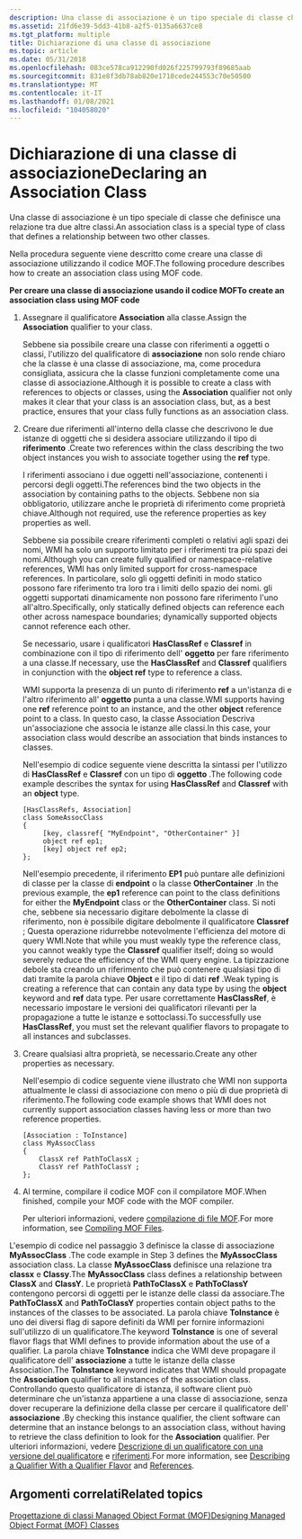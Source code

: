 ```yaml
---
description: Una classe di associazione è un tipo speciale di classe che definisce una relazione tra due altre classi.
ms.assetid: 21fd6e39-5dd3-41b8-a2f5-0135a6637ce8
ms.tgt_platform: multiple
title: Dichiarazione di una classe di associazione
ms.topic: article
ms.date: 05/31/2018
ms.openlocfilehash: 083ce578ca912290fd026f225799793f89685aab
ms.sourcegitcommit: 831e8f3db78ab820e1710cede244553c70e50500
ms.translationtype: MT
ms.contentlocale: it-IT
ms.lasthandoff: 01/08/2021
ms.locfileid: "104058020"
---
```

# <a name="declaring-an-association-class"></a><span data-ttu-id="bbf97-103">Dichiarazione di una classe di associazione</span><span class="sxs-lookup"><span data-stu-id="bbf97-103">Declaring an Association Class</span></span>

<span data-ttu-id="bbf97-104">Una classe di associazione è un tipo speciale di classe che definisce una relazione tra due altre classi.</span><span class="sxs-lookup"><span data-stu-id="bbf97-104">An association class is a special type of class that defines a relationship between two other classes.</span></span>

<span data-ttu-id="bbf97-105">Nella procedura seguente viene descritto come creare una classe di associazione utilizzando il codice MOF.</span><span class="sxs-lookup"><span data-stu-id="bbf97-105">The following procedure describes how to create an association class using MOF code.</span></span>

<span data-ttu-id="bbf97-106">**Per creare una classe di associazione usando il codice MOF**</span><span class="sxs-lookup"><span data-stu-id="bbf97-106">**To create an association class using MOF code**</span></span>

1.  <span data-ttu-id="bbf97-107">Assegnare il qualificatore **Association** alla classe.</span><span class="sxs-lookup"><span data-stu-id="bbf97-107">Assign the **Association** qualifier to your class.</span></span>

    <span data-ttu-id="bbf97-108">Sebbene sia possibile creare una classe con riferimenti a oggetti o classi, l'utilizzo del qualificatore di **associazione** non solo rende chiaro che la classe è una classe di associazione, ma, come procedura consigliata, assicura che la classe funzioni completamente come una classe di associazione.</span><span class="sxs-lookup"><span data-stu-id="bbf97-108">Although it is possible to create a class with references to objects or classes, using the **Association** qualifier not only makes it clear that your class is an association class, but, as a best practice, ensures that your class fully functions as an association class.</span></span>

2.  <span data-ttu-id="bbf97-109">Creare due riferimenti all'interno della classe che descrivono le due istanze di oggetti che si desidera associare utilizzando il tipo di **riferimento** .</span><span class="sxs-lookup"><span data-stu-id="bbf97-109">Create two references within the class describing the two object instances you wish to associate together using the **ref** type.</span></span>

    <span data-ttu-id="bbf97-110">I riferimenti associano i due oggetti nell'associazione, contenenti i percorsi degli oggetti.</span><span class="sxs-lookup"><span data-stu-id="bbf97-110">The references bind the two objects in the association by containing paths to the objects.</span></span> <span data-ttu-id="bbf97-111">Sebbene non sia obbligatorio, utilizzare anche le proprietà di riferimento come proprietà chiave.</span><span class="sxs-lookup"><span data-stu-id="bbf97-111">Although not required, use the reference properties as key properties as well.</span></span>

    <span data-ttu-id="bbf97-112">Sebbene sia possibile creare riferimenti completi o relativi agli spazi dei nomi, WMI ha solo un supporto limitato per i riferimenti tra più spazi dei nomi.</span><span class="sxs-lookup"><span data-stu-id="bbf97-112">Although you can create fully qualified or namespace-relative references, WMI has only limited support for cross-namespace references.</span></span> <span data-ttu-id="bbf97-113">In particolare, solo gli oggetti definiti in modo statico possono fare riferimento tra loro tra i limiti dello spazio dei nomi. gli oggetti supportati dinamicamente non possono fare riferimento l'uno all'altro.</span><span class="sxs-lookup"><span data-stu-id="bbf97-113">Specifically, only statically defined objects can reference each other across namespace boundaries; dynamically supported objects cannot reference each other.</span></span>

    <span data-ttu-id="bbf97-114">Se necessario, usare i qualificatori **HasClassRef** e **Classref** in combinazione con il tipo di riferimento dell' **oggetto** per fare riferimento a una classe.</span><span class="sxs-lookup"><span data-stu-id="bbf97-114">If necessary, use the **HasClassRef** and **Classref** qualifiers in conjunction with the **object ref** type to reference a class.</span></span>

    <span data-ttu-id="bbf97-115">WMI supporta la presenza di un punto di riferimento **ref** a un'istanza di e l'altro riferimento all' **oggetto** punta a una classe.</span><span class="sxs-lookup"><span data-stu-id="bbf97-115">WMI supports having one **ref** reference point to an instance, and the other **object** reference point to a class.</span></span> <span data-ttu-id="bbf97-116">In questo caso, la classe Association Descriva un'associazione che associa le istanze alle classi.</span><span class="sxs-lookup"><span data-stu-id="bbf97-116">In this case, your association class would describe an association that binds instances to classes.</span></span>

    <span data-ttu-id="bbf97-117">Nell'esempio di codice seguente viene descritta la sintassi per l'utilizzo di **HasClassRef** e **Classref** con un tipo di **oggetto** .</span><span class="sxs-lookup"><span data-stu-id="bbf97-117">The following code example describes the syntax for using **HasClassRef** and **Classref** with an **object** type.</span></span>

    ``` syntax
    [HasClassRefs, Association]
    class SomeAssocClass
    {
         [key, classref{ "MyEndpoint", "OtherContainer" }]
         object ref ep1;
         [key] object ref ep2;
    }; 
    ```

    <span data-ttu-id="bbf97-118">Nell'esempio precedente, il riferimento **EP1** può puntare alle definizioni di classe per la classe di **endpoint** o la classe **OtherContainer** .</span><span class="sxs-lookup"><span data-stu-id="bbf97-118">In the previous example, the **ep1** reference can point to the class definitions for either the **MyEndpoint** class or the **OtherContainer** class.</span></span> <span data-ttu-id="bbf97-119">Si noti che, sebbene sia necessario digitare debolmente la classe di riferimento, non è possibile digitare debolmente il qualificatore **Classref** ; Questa operazione ridurrebbe notevolmente l'efficienza del motore di query WMI.</span><span class="sxs-lookup"><span data-stu-id="bbf97-119">Note that while you must weakly type the reference class, you cannot weakly type the **Classref** qualifier itself; doing so would severely reduce the efficiency of the WMI query engine.</span></span> <span data-ttu-id="bbf97-120">La tipizzazione debole sta creando un riferimento che può contenere qualsiasi tipo di dati tramite la parola chiave **Object** e il tipo di dati **ref** .</span><span class="sxs-lookup"><span data-stu-id="bbf97-120">Weak typing is creating a reference that can contain any data type by using the **object** keyword and **ref** data type.</span></span> <span data-ttu-id="bbf97-121">Per usare correttamente **HasClassRef**, è necessario impostare le versioni dei qualificatori rilevanti per la propagazione a tutte le istanze e sottoclassi.</span><span class="sxs-lookup"><span data-stu-id="bbf97-121">To successfully use **HasClassRef**, you must set the relevant qualifier flavors to propagate to all instances and subclasses.</span></span>

3.  <span data-ttu-id="bbf97-122">Creare qualsiasi altra proprietà, se necessario.</span><span class="sxs-lookup"><span data-stu-id="bbf97-122">Create any other properties as necessary.</span></span>

    <span data-ttu-id="bbf97-123">Nell'esempio di codice seguente viene illustrato che WMI non supporta attualmente le classi di associazione con meno o più di due proprietà di riferimento.</span><span class="sxs-lookup"><span data-stu-id="bbf97-123">The following code example shows that WMI does not currently support association classes having less or more than two reference properties.</span></span>

    ``` syntax
    [Association : ToInstance] 
    class MyAssocClass
    {
        ClassX ref PathToClassX ;
        ClassY ref PathToClassY ;
    };
    ```

4.  <span data-ttu-id="bbf97-124">Al termine, compilare il codice MOF con il compilatore MOF.</span><span class="sxs-lookup"><span data-stu-id="bbf97-124">When finished, compile your MOF code with the MOF compiler.</span></span>

    <span data-ttu-id="bbf97-125">Per ulteriori informazioni, vedere [compilazione di file MOF](compiling-mof-files.md).</span><span class="sxs-lookup"><span data-stu-id="bbf97-125">For more information, see [Compiling MOF Files](compiling-mof-files.md).</span></span>

<span data-ttu-id="bbf97-126">L'esempio di codice nel passaggio 3 definisce la classe di associazione **MyAssocClass** .</span><span class="sxs-lookup"><span data-stu-id="bbf97-126">The code example in Step 3 defines the **MyAssocClass** association class.</span></span> <span data-ttu-id="bbf97-127">La classe **MyAssocClass** definisce una relazione tra **classx** e **Classy**.</span><span class="sxs-lookup"><span data-stu-id="bbf97-127">The **MyAssocClass** class defines a relationship between **ClassX** and **ClassY**.</span></span> <span data-ttu-id="bbf97-128">Le proprietà **PathToClassX** e **PathToClassY** contengono percorsi di oggetti per le istanze delle classi da associare.</span><span class="sxs-lookup"><span data-stu-id="bbf97-128">The **PathToClassX** and **PathToClassY** properties contain object paths to the instances of the classes to be associated.</span></span> <span data-ttu-id="bbf97-129">La parola chiave **ToInstance** è uno dei diversi flag di sapore definiti da WMI per fornire informazioni sull'utilizzo di un qualificatore.</span><span class="sxs-lookup"><span data-stu-id="bbf97-129">The keyword **ToInstance** is one of several flavor flags that WMI defines to provide information about the use of a qualifier.</span></span> <span data-ttu-id="bbf97-130">La parola chiave **ToInstance** indica che WMI deve propagare il qualificatore dell' **associazione** a tutte le istanze della classe Association.</span><span class="sxs-lookup"><span data-stu-id="bbf97-130">The **ToInstance** keyword indicates that WMI should propagate the **Association** qualifier to all instances of the association class.</span></span> <span data-ttu-id="bbf97-131">Controllando questo qualificatore di istanza, il software client può determinare che un'istanza appartiene a una classe di associazione, senza dover recuperare la definizione della classe per cercare il qualificatore dell' **associazione** .</span><span class="sxs-lookup"><span data-stu-id="bbf97-131">By checking this instance qualifier, the client software can determine that an instance belongs to an association class, without having to retrieve the class definition to look for the **Association** qualifier.</span></span> <span data-ttu-id="bbf97-132">Per ulteriori informazioni, vedere [Descrizione di un qualificatore con una versione del qualificatore](describing-a-qualifier-with-a-qualifier-flavor.md) e [riferimenti](references.md).</span><span class="sxs-lookup"><span data-stu-id="bbf97-132">For more information, see [Describing a Qualifier With a Qualifier Flavor](describing-a-qualifier-with-a-qualifier-flavor.md) and [References](references.md).</span></span>

## <a name="related-topics"></a><span data-ttu-id="bbf97-133">Argomenti correlati</span><span class="sxs-lookup"><span data-stu-id="bbf97-133">Related topics</span></span>

<dl> <dt>

[<span data-ttu-id="bbf97-134">Progettazione di classi Managed Object Format (MOF)</span><span class="sxs-lookup"><span data-stu-id="bbf97-134">Designing Managed Object Format (MOF) Classes</span></span>](designing-managed-object-format--mof--classes.md)
</dt> </dl>

 

 



